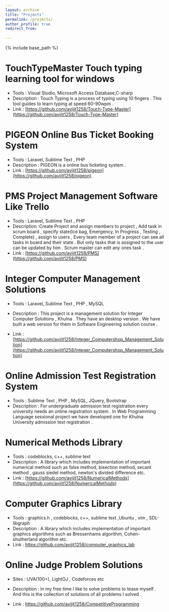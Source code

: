 ```yaml
---
layout: archive
title: "Projects"
permalink: /projects/
author_profile: true
redirect_from:
  
---
```


{% include base_path %}



TouchTypeMaster Touch typing learning tool for windows   
======                
* Tools :  Visual Studio, Microsoft Access Database,C-sharp                  
* Description :  Touch Typing is a process of typing using 10 fingers . This tool guides to learn typing at speed 60-90wpm . 
* Link : [https://github.com/avijit1258/Touch-Type-Master](https://github.com/avijit1258/Touch-Type-Master)

PIGEON Online Bus Ticket Booking System  
======                
* Tools : Laravel, Sublime Text , PHP 
* Description : PIGEON is a online bus ticketing system . 
* Link : [https://github.com/avijit1258/pigeon](https://github.com/avijit1258/pigeon)                
                  

PMS Project Management Software Like Trello 
======
* Tools :  Laravel, Sublime Text , PHP  
* Description :Create Project and assign members to project , Add task in scrum board , specify state(Ice bag, Emergency, In Progress , Testing , Complete) , assign to users , Every team member of a project can see all tasks in board and their state . But only tasks that is assigned to the user can be updated by him . Scrum master can edit any ones task .
* Link : [https://github.com/avijit1258/PMS](https://github.com/avijit1258/PMS)
		 

Integer Computer Management Solutions  
======
* Tools :  Laravel, Sublime Text , PHP , MySQL   
                 
* Description : This project is a management solution for 
                Integer Computer Solutions , Khulna . They have an desktop version . We have built a web version for them in Software Engineering solution course .
* Link : [https://github.com/avijit1258/Integer_Computershop_Management_Solution](https://github.com/avijit1258/Integer_Computershop_Management_Solution)


Online Admission Test Registration System
======

* Tools :  Sublime Text , PHP , MySQL, JQuery, Bootstrap   
* Description :  For undergraduate admission test registration every university needs an online registration system . In Web Programming Language sessional project we have developed one for Khulna University admission test registration .



Numerical Methods Library 
======
* Tools :  codeblocks, c++, sublime text   
* Description :  A library which includes implementation of important numerical method such as false method, bisection method, secant method , gauss siedel method, newton's divided difference etc.
* Link :  [https://github.com/avijit1258/NumericalMethods](https://github.com/avijit1258/NumericalMethods)


Computer Graphics Library   
======
* Tools :  graphics.h , codeblocks, c++, sublime text ,Ubuntu  , vim ,  SDL-libgraph  
* Description :  A library which includes implementation of important graphics algorithms such as Bressenhams algorithm, Cohen-shutherland algorithm etc.
* Link :  https://github.com/avijit1258/computer_graphics_lab


Online Judge Problem Solutions   
======
* Sites : UVA(100+), LightOJ , Codeforces etc   
                 
* Description :  In my free time I like to solve problems to tease myself . And this is the collection of solutions of all problems I solved .

* Link : https://github.com/avijit1258/CompetitiveProgramming




